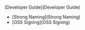 [Developer Guide](Developer Guide)
* [Strong Naming](Strong Naming)
* [OSS Signing](OSS Signing)



